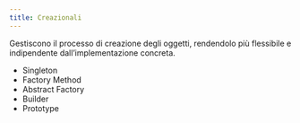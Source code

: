 ```yaml
---
title: Creazionali
---
```


Gestiscono il processo di creazione degli oggetti, rendendolo più flessibile e indipendente dall’implementazione concreta.

- Singleton
- Factory Method
- Abstract Factory
- Builder
- Prototype
